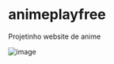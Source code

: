 # animeplayfree
Projetinho website de anime

![image](https://user-images.githubusercontent.com/82301009/196813565-ff872142-4219-4031-89cf-dfd0c1f30cfb.png)
